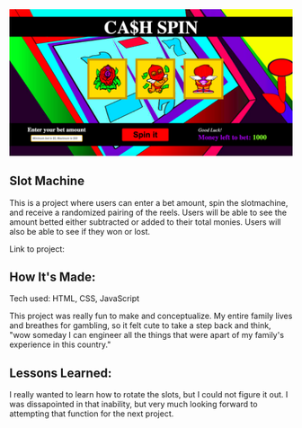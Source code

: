 <img src="slotshot.png" alt="screenshot of slot machine game">

## Slot Machine
This is a project where users can enter a bet amount, spin the slotmachine, and receive a randomized pairing of the reels. Users will be able to see the amount betted either subtracted or added to their total monies. Users will also be able to see if they won or lost.

Link to project:

## How It's Made:
Tech used: HTML, CSS, JavaScript

This project was really fun to make and conceptualize. My entire family lives and breathes for gambling, so it felt cute to take a step back and think, "wow someday I can engineer all the things that were apart of my family's experience in this country." 

## Lessons Learned:
I really wanted to learn how to rotate the slots, but I could not figure it out. I was dissapointed in that inability, but very much looking forward to attempting that function for the next project. 
